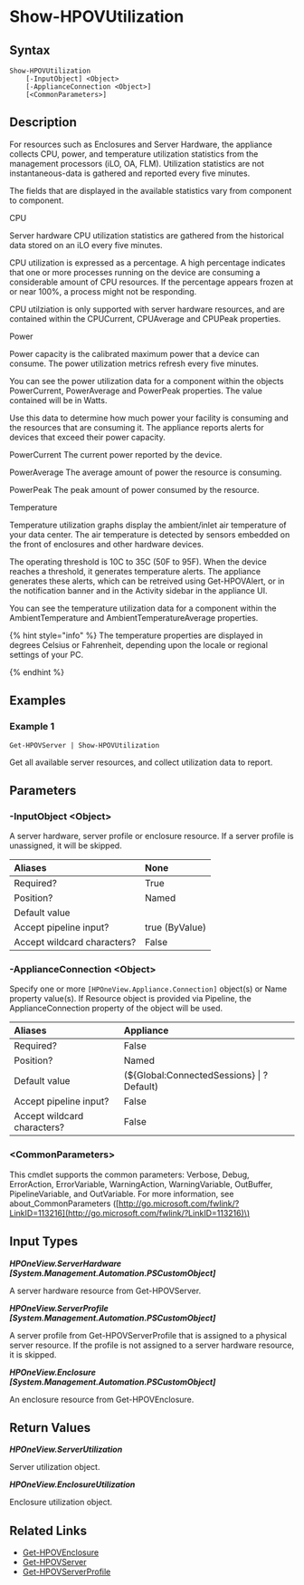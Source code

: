 ﻿---
description: Report server and enclosure supported utilization metrics.
---

# Show-HPOVUtilization

## Syntax

```text
Show-HPOVUtilization
    [-InputObject] <Object>
    [-ApplianceConnection <Object>]
    [<CommonParameters>]
```

## Description

For resources such as Enclosures and Server Hardware, the appliance collects CPU, power, and temperature utilization statistics from the management processors (iLO, OA, FLM). Utilization statistics are not instantaneous-data is gathered and reported every five minutes.

The fields that are displayed in the available statistics vary from component to component.

CPU

Server hardware CPU utilization statistics are gathered from the historical data stored on an iLO every five minutes.

CPU utilization is expressed as a percentage.  A high percentage indicates that one or more processes running on the device are consuming a considerable amount of CPU resources. If the percentage appears frozen at or near 100%, a process might not be responding.

CPU utilziation is only supported with server hardware resources, and are contained within the CPUCurrent, CPUAverage and CPUPeak properties.

Power

Power capacity is the calibrated maximum power that a device can consume. The power utilization metrics refresh every five minutes.

You can see the power utilization data for a component within the objects PowerCurrent, PowerAverage and PowerPeak properties.  The value contained will be in Watts.

Use this data to determine how much power your facility is consuming and the resources that are consuming it. The appliance reports alerts for devices that exceed their power capacity.

PowerCurrent
The current power reported by the device.

PowerAverage
The average amount of power the resource is consuming.

PowerPeak
The peak amount of power consumed by the resource.

Temperature

Temperature utilization graphs display the ambient/inlet air temperature of your data center. The air temperature is detected by sensors embedded on the front of enclosures and other hardware devices.

The operating threshold is 10C to 35C (50F to 95F). When the device reaches a threshold, it generates temperature alerts. The appliance generates these alerts, which can be retreived using Get-HPOVAlert, or in the notification banner and in the Activity sidebar in the appliance UI.

You can see the temperature utilization data for a component within the AmbientTemperature and AmbientTemperatureAverage properties.

{% hint style="info" %}
 The temperature properties are displayed in degrees Celsius or Fahrenheit, depending upon the locale or regional settings of your PC.
{% endhint %}


## Examples

###  Example 1 

```text
Get-HPOVServer | Show-HPOVUtilization
```

Get all available server resources, and collect utilization data to report.

## Parameters

### -InputObject &lt;Object&gt;

A server hardware, server profile or enclosure resource.  If a server profile is unassigned, it will be skipped.

| Aliases | None |
| :--- | :--- |
| Required? | True |
| Position? | Named |
| Default value |  |
| Accept pipeline input? | true (ByValue) |
| Accept wildcard characters? | False |

### -ApplianceConnection &lt;Object&gt;

Specify one or more `[HPOneView.Appliance.Connection]` object(s) or Name property value(s). If Resource object is provided via Pipeline, the ApplianceConnection property of the object will be used.

| Aliases | Appliance |
| :--- | :--- |
| Required? | False |
| Position? | Named |
| Default value | (${Global:ConnectedSessions} &vert; ? Default) |
| Accept pipeline input? | False |
| Accept wildcard characters? | False |

### &lt;CommonParameters&gt;

This cmdlet supports the common parameters: Verbose, Debug, ErrorAction, ErrorVariable, WarningAction, WarningVariable, OutBuffer, PipelineVariable, and OutVariable. For more information, see about\_CommonParameters \([http://go.microsoft.com/fwlink/?LinkID=113216](http://go.microsoft.com/fwlink/?LinkID=113216)\)

## Input Types

_**HPOneView.ServerHardware [System.Management.Automation.PSCustomObject]**_

A server hardware resource from Get-HPOVServer.

_**HPOneView.ServerProfile [System.Management.Automation.PSCustomObject]**_

A server profile from Get-HPOVServerProfile that is assigned to a physical server resource.  If the profile is not assigned to a server hardware resource, it is skipped.

_**HPOneView.Enclosure [System.Management.Automation.PSCustomObject]**_

An enclosure resource from Get-HPOVEnclosure.

## Return Values

_**HPOneView.ServerUtilization**_

Server utilization object.


_**HPOneView.EnclosureUtilization**_

Enclosure utilization object.


## Related Links

* [Get-HPOVEnclosure](get-hpovenclosure.md)
* [Get-HPOVServer](get-hpovserver.md)
* [Get-HPOVServerProfile](get-hpovserverprofile.md)

